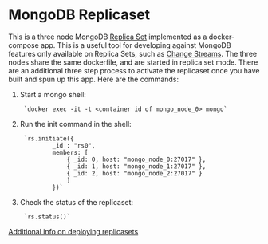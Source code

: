 # MongoDB Replicaset

This is a three node MongoDB [Replica Set](https://docs.mongodb.com/manual/replication/#replication-in-mongodb) implemented as a docker-compose app.
This is a useful tool for developing against MongoDB features only available on Replica Sets, such as [Change Streams](https://docs.mongodb.com/manual/changeStreams/).
The three nodes share the same dockerfile, and are started in replica set mode. There are an additional three step process to activate the replicaset once
you have built and spun up this app. Here are the commands:

1. Start a mongo shell:

        `docker exec -it -t <container id of mongo_node_0> mongo`

2. Run the init command in the shell:
        
        `rs.initiate({
                _id : "rs0",
                members: [
                    { _id: 0, host: "mongo_node_0:27017" },
                    { _id: 1, host: "mongo_node_1:27017" },
                    { _id: 2, host: "mongo_node_2:27017" }
                    ]
                })`

3. Check the status of the replicaset:

        `rs.status()`

[Additional info on deploying replicasets](https://docs.mongodb.com/manual/tutorial/deploy-replica-set/)